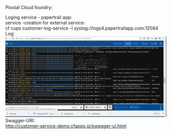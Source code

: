 Pivotal Cloud foundry:<br />

Loging service - papertrail app:<br />
service -creation for external service:<br />
cf cups customer-log-service -l syslog://logs4.papertrailapp.com:12064
Log: <br />
![alt text](https://raw.githubusercontent.com/training-material/customer-pcf/master/papertrial-log.PNG)<br />
Swagger-URI:<br />
http://customer-service-demo.cfapps.io/swagger-ui.html
